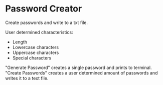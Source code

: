 # Password Creator
Create passwords and write to a txt file.

User determined characteristics:
- Length
- Lowercase characters
- Uppercase characters
- Special characters

"Generate Password" creates a single password and prints to terminal.<br/>
"Create Passwords" creates a user determined amount of passwords and writes it to a text file. 
